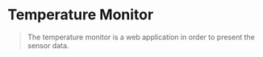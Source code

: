 
# Temperature Monitor

> The temperature monitor is a web application in order to present the sensor data.
